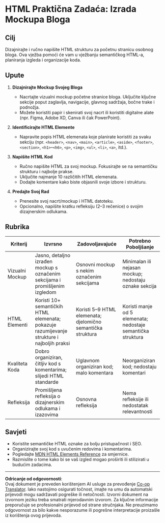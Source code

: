 <!--
CO_OP_TRANSLATOR_METADATA:
{
  "original_hash": "5a764667bbe82aa72ac0a67f4c97ff4a",
  "translation_date": "2025-10-03T10:57:11+00:00",
  "source_file": "3-terrarium/1-intro-to-html/assignment.md",
  "language_code": "hr"
}
-->
# HTML Praktična Zadaća: Izrada Mockupa Bloga

## Cilj

Dizajnirajte i ručno napišite HTML strukturu za početnu stranicu osobnog bloga. Ova vježba pomoći će vam u vježbanju semantičkog HTML-a, planiranja izgleda i organizacije koda.

## Upute

1. **Dizajnirajte Mockup Svojeg Bloga**
   - Nacrtajte vizualni mockup početne stranice bloga. Uključite ključne sekcije poput zaglavlja, navigacije, glavnog sadržaja, bočne trake i podnožja.
   - Možete koristiti papir i skenirati svoj nacrt ili koristiti digitalne alate (npr. Figma, Adobe XD, Canva ili čak PowerPoint).

2. **Identificirajte HTML Elemente**
   - Napravite popis HTML elemenata koje planirate koristiti za svaku sekciju (npr. `<header>`, `<nav>`, `<main>`, `<article>`, `<aside>`, `<footer>`, `<section>`, `<h1>`–`<h6>`, `<p>`, `<img>`, `<ul>`, `<li>`, `<a>`, itd.).

3. **Napišite HTML Kod**
   - Ručno napišite HTML za svoj mockup. Fokusirajte se na semantičku strukturu i najbolje prakse.
   - Uključite najmanje 10 različitih HTML elemenata.
   - Dodajte komentare kako biste objasnili svoje izbore i strukturu.

4. **Predajte Svoj Rad**
   - Prenesite svoj nacrt/mockup i HTML datoteku.
   - Opcionalno, napišite kratku refleksiju (2–3 rečenice) o svojim dizajnerskim odlukama.

## Rubrika

| Kriterij         | Izvrsno                                                                                   | Zadovoljavajuće                                                                  | Potrebno Poboljšanje                                                            |
|------------------|-------------------------------------------------------------------------------------------|----------------------------------------------------------------------------------|---------------------------------------------------------------------------------|
| Vizualni Mockup  | Jasno, detaljno izrađen mockup s označenim sekcijama i promišljenim izgledom              | Osnovni mockup s nekim označenim sekcijama                                       | Minimalan ili nejasan mockup; nedostaju oznake sekcija                          |
| HTML Elementi    | Koristi 10+ semantičkih HTML elemenata; pokazuje razumijevanje strukture i najboljih praksi | Koristi 5–9 HTML elemenata; djelomično semantička struktura                      | Koristi manje od 5 elemenata; nedostaje semantička struktura                    |
| Kvaliteta Koda   | Dobro organiziran, čitljiv kod s komentarima; slijedi HTML standarde                      | Uglavnom organiziran kod; malo komentara                                         | Neorganiziran kod; nedostaju komentari                                          |
| Refleksija       | Promišljena refleksija o dizajnerskim odlukama i izazovima                               | Osnovna refleksija                                                               | Nema refleksije ili nedostatak relevantnosti                                    |

## Savjeti

- Koristite semantičke HTML oznake za bolju pristupačnost i SEO.
- Organizirajte svoj kod s uvučenim redovima i komentarima.
- Pogledajte [MDN HTML Elements Reference](https://developer.mozilla.org/en-US/docs/Web/HTML/Element) za smjernice.
- Razmislite o tome kako bi se vaš izgled mogao proširiti ili stilizirati u budućim zadacima.

---

**Odricanje od odgovornosti**:  
Ovaj dokument je preveden korištenjem AI usluge za prevođenje [Co-op Translator](https://github.com/Azure/co-op-translator). Iako nastojimo osigurati točnost, imajte na umu da automatski prijevodi mogu sadržavati pogreške ili netočnosti. Izvorni dokument na izvornom jeziku treba smatrati mjerodavnim izvorom. Za ključne informacije preporučuje se profesionalni prijevod od strane stručnjaka. Ne preuzimamo odgovornost za bilo kakve nesporazume ili pogrešne interpretacije proizašle iz korištenja ovog prijevoda.